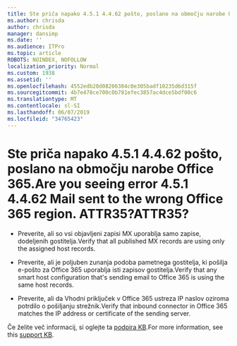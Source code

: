 ```yaml
---
title: Ste priča napako 4.5.1 4.4.62 pošto, poslano na območju narobe Office 365. ATTR35?
ms.author: chrisda
author: chrisda
manager: dansimp
ms.date: ''
ms.audience: ITPro
ms.topic: article
ROBOTS: NOINDEX, NOFOLLOW
localization_priority: Normal
ms.custom: 1938
ms.assetid: ''
ms.openlocfilehash: 4552edb28d08206304c0e305badf10235d6d315f
ms.sourcegitcommit: 4b7e478ce700c0b781efec3857ac4dce5bdf00c6
ms.translationtype: MT
ms.contentlocale: sl-SI
ms.lasthandoff: 06/07/2019
ms.locfileid: "34765423"
---
```

# <a name="are-you-seeing-error-451-4462-mail-sent-to-the-wrong-office-365-region-attr35"></a><span data-ttu-id="e7a25-103">Ste priča napako 4.5.1 4.4.62 pošto, poslano na območju narobe Office 365.</span><span class="sxs-lookup"><span data-stu-id="e7a25-103">Are you seeing error 4.5.1 4.4.62 Mail sent to the wrong Office 365 region.</span></span> <span data-ttu-id="e7a25-104">ATTR35?</span><span class="sxs-lookup"><span data-stu-id="e7a25-104">ATTR35?</span></span>

- <span data-ttu-id="e7a25-105">Preverite, ali so vsi objavljeni zapisi MX uporablja samo zapise, dodeljenih gostitelja.</span><span class="sxs-lookup"><span data-stu-id="e7a25-105">Verify that all published MX records are using only the assigned host records.</span></span>

- <span data-ttu-id="e7a25-106">Preverite, ali je poljuben zunanja podoba pametnega gostitelja, ki pošilja e-pošto za Office 365 uporablja isti zapisov gostitelja.</span><span class="sxs-lookup"><span data-stu-id="e7a25-106">Verify that any smart host configuration that's sending email to Office 365 is using the same host records.</span></span>

- <span data-ttu-id="e7a25-107">Preverite, ali da Vhodni priključek v Office 365 ustreza IP naslov oziroma potrdilo o pošiljanju strežnik.</span><span class="sxs-lookup"><span data-stu-id="e7a25-107">Verify that inbound connector in Office 365 matches the IP address or certificate of the sending server.</span></span>

<span data-ttu-id="e7a25-108">Če želite več informacij, si oglejte ta [podpira KB](https://support.microsoft.com/help/4057301/attr35-response-code-when-mail-is-sent-to-eop-exo).</span><span class="sxs-lookup"><span data-stu-id="e7a25-108">For more information, see this [support KB](https://support.microsoft.com/help/4057301/attr35-response-code-when-mail-is-sent-to-eop-exo).</span></span>
